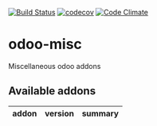 [![Build Status](https://travis-ci.org/shopinvader/odoo-misc.svg?branch=13.0)](https://travis-ci.org/shopinvader/odoo-misc)
[![codecov](https://codecov.io/gh/shopinvader/odoo-misc/branch/13.0/graph/badge.svg)](https://codecov.io/gh/shopinvader/odoo-misc/branch/13.0)
[![Code Climate](https://codeclimate.com/github/shopinvader/odoo-misc/badges/gpa.svg)](https://codeclimate.com/github/shopinvader/odoo-misc)

odoo-misc
=========

Miscellaneous odoo addons

[//]: # (addons)

Available addons
----------------
addon | version | summary
--- | --- | ---

[//]: # (end addons)
